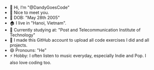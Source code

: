 - 👋 Hi, I’m "@DandyGoesCode"
- 👀 Nice to meet you.
- 👼 DOB: "May 28th 2005"
- 🏠 I live in "Hanoi, Vietnam".
- 🥰 Currently studying at: "Post and Telecommunication Institute of Technology"
- 💞️ I made this GitHub account to upload all code exercises I did and all projects.
- 😄 Pronouns: "He"
- ⚡ Hobby: I often listen to music everyday, especially Indie and Pop. I also love coding too.
